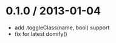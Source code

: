 
0.1.0 / 2013-01-04
==================

  * add .toggleClass(name, bool) support
  * fix for latest domify()

